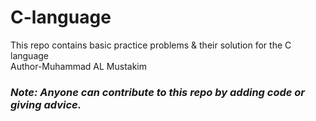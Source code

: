 # C-language
This repo contains basic practice problems &amp; their solution for the C language<br>
Author-Muhammad AL Mustakim<br>
<i><h3>Note: Anyone can contribute to this repo by adding code or giving advice. <h3><i>
